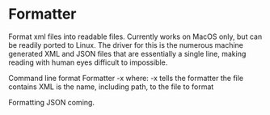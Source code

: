 # Formatter
Format xml files into readable files. Currently works on MacOS only, but can be readily ported to Linux. The driver for this
is the numerous machine generated XML and JSON files that are essentially a single line, making reading with human eyes difficult
to impossible.

Command line format Formatter -x <filename>
where:
  -x tells the formatter the file contains XML
  <filename> is the name, including path, to the file to format

Formatting JSON coming.
